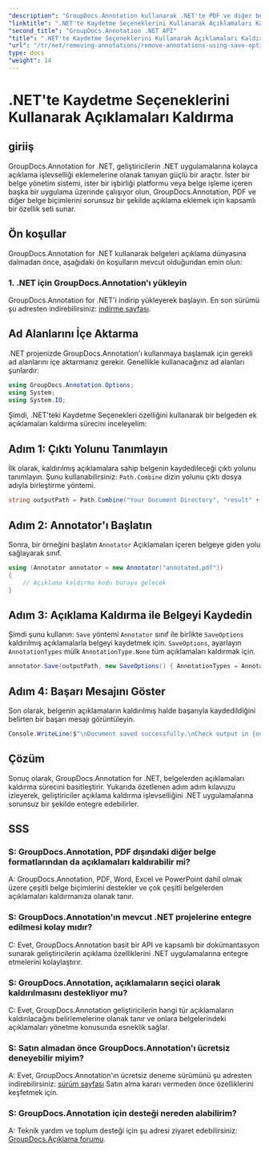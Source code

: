 ```yaml
---
"description": "GroupDocs.Annotation kullanarak .NET'te PDF ve diğer belgelerden açıklamaların nasıl kaldırılacağını öğrenin. Kod örnekleriyle adım adım kılavuz."
"linktitle": ".NET'te Kaydetme Seçeneklerini Kullanarak Açıklamaları Kaldırma"
"second_title": "GroupDocs.Annotation .NET API"
"title": ".NET'te Kaydetme Seçeneklerini Kullanarak Açıklamaları Kaldırma"
"url": "/tr/net/removing-annotations/remove-annotations-using-save-options/"
type: docs
"weight": 14
---
```


# .NET'te Kaydetme Seçeneklerini Kullanarak Açıklamaları Kaldırma

## giriiş

GroupDocs.Annotation for .NET, geliştiricilerin .NET uygulamalarına kolayca açıklama işlevselliği eklemelerine olanak tanıyan güçlü bir araçtır. İster bir belge yönetim sistemi, ister bir işbirliği platformu veya belge işleme içeren başka bir uygulama üzerinde çalışıyor olun, GroupDocs.Annotation, PDF ve diğer belge biçimlerini sorunsuz bir şekilde açıklama eklemek için kapsamlı bir özellik seti sunar.

## Ön koşullar

GroupDocs.Annotation for .NET kullanarak belgeleri açıklama dünyasına dalmadan önce, aşağıdaki ön koşulların mevcut olduğundan emin olun:

### 1. .NET için GroupDocs.Annotation'ı yükleyin

GroupDocs.Annotation for .NET'i indirip yükleyerek başlayın. En son sürümü şu adresten indirebilirsiniz: [indirme sayfası](https://releases.groupdocs.com/annotation/net/).

## Ad Alanlarını İçe Aktarma

.NET projenizde GroupDocs.Annotation'ı kullanmaya başlamak için gerekli ad alanlarını içe aktarmanız gerekir. Genellikle kullanacağınız ad alanları şunlardır:

```csharp
using GroupDocs.Annotation.Options;
using System;
using System.IO;
```


Şimdi, .NET'teki Kaydetme Seçenekleri özelliğini kullanarak bir belgeden ek açıklamaları kaldırma sürecini inceleyelim:

## Adım 1: Çıktı Yolunu Tanımlayın

İlk olarak, kaldırılmış açıklamalara sahip belgenin kaydedileceği çıktı yolunu tanımlayın. Şunu kullanabilirsiniz: `Path.Combine` dizin yolunu çıktı dosya adıyla birleştirme yöntemi.

```csharp
string outputPath = Path.Combine("Your Document Directory", "result" + Path.GetExtension("input.pdf"));
```

## Adım 2: Annotator'ı Başlatın

Sonra, bir örneğini başlatın `Annotator` Açıklamaları içeren belgeye giden yolu sağlayarak sınıf.

```csharp
using (Annotator annotator = new Annotator("annotated.pdf"))
{
    // Açıklama kaldırma kodu buraya gelecek
}
```

## Adım 3: Açıklama Kaldırma ile Belgeyi Kaydedin

Şimdi şunu kullanın: `Save` yöntemi `Annotator` sınıf ile birlikte `SaveOptions` kaldırılmış açıklamalarla belgeyi kaydetmek için. `SaveOptions`, ayarlayın `AnnotationTypes` mülk `AnnotationType.None` tüm açıklamaları kaldırmak için.

```csharp
annotator.Save(outputPath, new SaveOptions() { AnnotationTypes = AnnotationType.None });
```

## Adım 4: Başarı Mesajını Göster

Son olarak, belgenin açıklamaların kaldırılmış halde başarıyla kaydedildiğini belirten bir başarı mesajı görüntüleyin.

```csharp
Console.WriteLine($"\nDocument saved successfully.\nCheck output in {outputPath}.");
```

## Çözüm

Sonuç olarak, GroupDocs.Annotation for .NET, belgelerden açıklamaları kaldırma sürecini basitleştirir. Yukarıda özetlenen adım adım kılavuzu izleyerek, geliştiriciler açıklama kaldırma işlevselliğini .NET uygulamalarına sorunsuz bir şekilde entegre edebilirler.

## SSS

### S: GroupDocs.Annotation, PDF dışındaki diğer belge formatlarından da açıklamaları kaldırabilir mi?

A: GroupDocs.Annotation, PDF, Word, Excel ve PowerPoint dahil olmak üzere çeşitli belge biçimlerini destekler ve çok çeşitli belgelerden açıklamaları kaldırmanıza olanak tanır.

### S: GroupDocs.Annotation'ın mevcut .NET projelerine entegre edilmesi kolay mıdır?

C: Evet, GroupDocs.Annotation basit bir API ve kapsamlı bir dokümantasyon sunarak geliştiricilerin açıklama özelliklerini .NET uygulamalarına entegre etmelerini kolaylaştırır.

### S: GroupDocs.Annotation, açıklamaların seçici olarak kaldırılmasını destekliyor mu?

C: Evet, GroupDocs.Annotation geliştiricilerin hangi tür açıklamaların kaldırılacağını belirlemelerine olanak tanır ve onlara belgelerindeki açıklamaları yönetme konusunda esneklik sağlar.

### S: Satın almadan önce GroupDocs.Annotation'ı ücretsiz deneyebilir miyim?

A: Evet, GroupDocs.Annotation'ın ücretsiz deneme sürümünü şu adresten indirebilirsiniz: [sürüm sayfası](https://releases.groupdocs.com/) Satın alma kararı vermeden önce özelliklerini keşfetmek için.

### S: GroupDocs.Annotation için desteği nereden alabilirim?

A: Teknik yardım ve toplum desteği için şu adresi ziyaret edebilirsiniz: [GroupDocs.Açıklama forumu](https://forum.groupdocs.com/c/annotation/10).